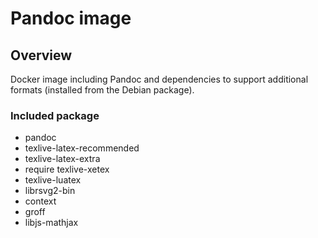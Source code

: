 # Pandoc image

## Overview
Docker image including Pandoc and dependencies to support additional formats (installed from the Debian package).

### Included package
* pandoc
* texlive-latex-recommended
* texlive-latex-extra
* require texlive-xetex
* texlive-luatex
* librsvg2-bin
* context
* groff
* libjs-mathjax
